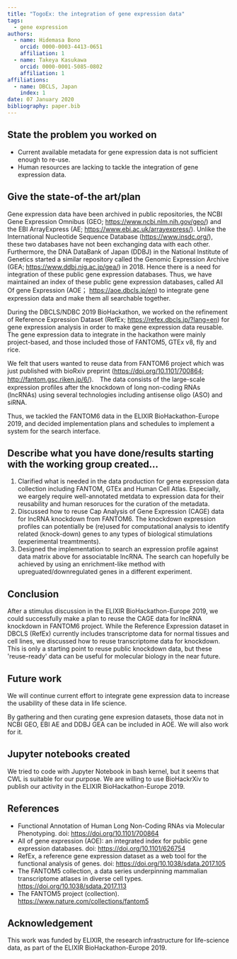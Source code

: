 ```yaml
---
title: "TogoEx: the integration of gene expression data"
tags:
  - gene expression
authors:
  - name: Hidemasa Bono
    orcid: 0000-0003-4413-0651
    affiliation: 1
  - name: Takeya Kasukawa
    orcid: 0000-0001-5085-0802
    affiliation: 1
affiliations:
  - name: DBCLS, Japan
    index: 1
date: 07 January 2020
bibliography: paper.bib
---
```


## State the problem you worked on

- Current available metadata for gene expression data is not sufficient enough to re-use.
- Human resources are lacking to tackle the integration of gene expression data.

## Give the state-of-the art/plan

Gene expression data have been archived in public repositories, the NCBI Gene Expression Omnibus (GEO; https://www.ncbi.nlm.nih.gov/geo/) and the EBI ArrayExpress (AE; https://www.ebi.ac.uk/arrayexpress/). Unlike the International Nucleotide Sequence Database (https://www.insdc.org/), these two databases have not been exchanging data with each other. Furthermore, the DNA DataBank of Japan (DDBJ) in the National Institute of Genetics started a similar repository called the Genomic Expression Archive (GEA; https://www.ddbj.nig.ac.jp/gea/) in 2018. Hence there is a need for integration of these public gene expression databases.
Thus, we have maintained an index of these public gene expression databases, called All Of gene Expression (AOE； https://aoe.dbcls.jp/en) to integrate gene expression data and make them all searchable together.

During the DBCLS/NDBC 2019 BioHackathon, we worked on the refinement of Reference Expression Dataset (RefEx; https://refex.dbcls.jp/?lang=en) for gene expression analysis in order to make gene expression data reusable. The gene expression data to integrate in the hackathon were mainly project-based, and those included those of FANTOM5, GTEx v8, fly and rice.

We felt that users wanted to reuse data from FANTOM6 project which was just published with bioRxiv preprint (https://doi.org/10.1101/700864; http://fantom.gsc.riken.jp/6/).　The data consists of the large-scale expression profiles after the knockdown of long non-coding RNAs (lncRNAs) using several technologies including antisense oligo (ASO) and siRNA.

Thus, we tackled the FANTOM6 data in the ELIXIR BioHackathon-Europe 2019, and decided implementation plans and schedules to implement a system for the search interface.

## Describe what you have done/results starting with the working group created...

1. Clarified what is needed in the data production for gene expression data collection including FANTOM, GTEx and Human Cell Atlas. Especially, we eargely require well-annotated metdata to expression data for their reusability and human resoruces for the curation of the metadata.
2. Discussed how to reuse Cap Analysis of Gene Expression (CAGE) data for lncRNA knockdown from FANTOM6. The knockdown expression profiles can potentially be (re)used for computational analysis to identify related (knock-down) genes to any types of biological stimulations (experimental treamtments).
3. Designed the implementation to search an expression profile against data matrix above for associatable lncRNA. The search can hopefully be achieved by using an enrichment-like method with upreguated/downregulated genes in a different experiment.

## Conclusion

After a stimulus discussion in the ELIXIR BioHackathon-Europe 2019, we could successfully make a plan to reuse the CAGE data for lncRNA knockdown in FANTOM6 project.
While the Reference Expression dataset in DBCLS (RefEx) currently includes transcriptome data for normal tissues and cell lines, we discussed how to reuse transcriptome data for knockdown.
This is only a starting point to reuse public knockdown data, but these 'reuse-ready' data can be useful for molecular biology in the near future.

## Future work

We will continue current effort to integrate gene expression data to increase the usability of these data in life science.

By gathering and then curating gene expresion datasets, those data not in NCBI GEO, EBI AE and DDBJ GEA can be included in AOE. We will also work for it.

## Jupyter notebooks created

We tried to code with Jupyter Notebook in bash kernel, but it seems that CWL is suitable for our purpose. We are willing to use BioHackrXiv to publish our activity in the ELIXIR BioHackathon-Europe 2019.

## References

- Functional Annotation of Human Long Non-Coding RNAs via Molecular Phenotyping. doi: https://doi.org/10.1101/700864
- All of gene expression (AOE): an integrated index for public gene expression databases. doi: https://doi.org/10.1101/626754
- RefEx, a reference gene expression dataset as a web tool for the functional analysis of genes. doi: https://doi.org/10.1038/sdata.2017.105
- The FANTOM5 collection, a data series underpinning mammalian transcriptome atlases in diverse cell types. https://doi.org/10.1038/sdata.2017.113
- The FANTOM5 project (collection). https://www.nature.com/collections/fantom5

## Acknowledgement

This work was funded by ELIXIR, the research infrastructure for life-science data, as part of the ELIXIR BioHackathon-Europe 2019.
